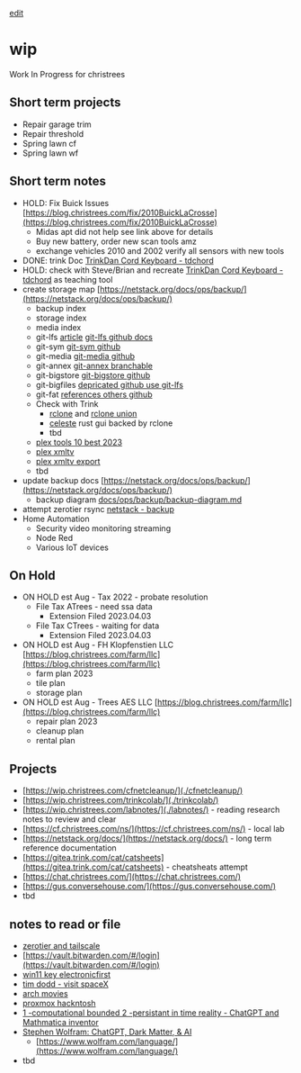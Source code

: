 [edit](https://github.com/christrees/wip/edit/main/README.md)
# wip
Work In Progress for christrees

## Short term projects
- Repair garage trim
- Repair threshold
- Spring lawn cf
- Spring lawn wf

## Short term notes
- HOLD: Fix Buick Issues [https://blog.christrees.com/fix/2010BuickLaCrosse](https://blog.christrees.com/fix/2010BuickLaCrosse)
  - Midas apt did not help see link above for details
  - Buy new battery, order new scan tools amz
  - exchange vehicles 2010 and 2002 verify all sensors with new tools
- DONE: trink Doc [TrinkDan Cord Keyboard - tdchord](./tdchord/)
- HOLD: check with Steve/Brian and recreate [TrinkDan Cord Keyboard - tdchord](./tdchord/) as teaching tool
- create storage map [https://netstack.org/docs/ops/backup/](https://netstack.org/docs/ops/backup/)
  - backup index
  - storage index
  - media index
  - git-lfs [article](https://www.perforce.com/blog/vcs/how-git-lfs-works) [git-lfs github docs](https://docs.github.com/en/repositories/working-with-files/managing-large-files)
  - git-sym [git-sym github](https://github.com/cdunn2001/git-sym)
  - git-media [git-media github](https://github.com/alebedev/git-media)
  - git-annex [git-annex branchable](https://git-annex.branchable.com/)
  - git-bigstore [git-bigstore github](https://github.com/lionheart/git-bigstore)
  - git-bigfiles [depricated github use git-lfs](https://github.com/beenje/git-bigfile)
  - git-fat [references others github](https://github.com/jedbrown/git-fat)
  - Check with Trink
    - [rclone](https://rclone.org/) and [rclone union](https://rclone.org/union/)
    - [celeste](https://github.com/hwittenborn/celeste) rust gui backed by rclone
    - tbd
  - [plex tools 10 best 2023](https://www.purevpn.com/blog/best-plex-plugins/)
  - [plex xmltv](https://support.plex.tv/articles/using-an-xmltv-guide/)
  - [plex xmltv export](https://docs.ibracorp.io/plex-meta-manager-1/tv-configuration)
  - tbd
- update backup docs [https://netstack.org/docs/ops/backup/](https://netstack.org/docs/ops/backup/)
  -  backup diagram [docs/ops/backup/backup-diagram.md](https://github.com/2cld/netstack/blob/master/docs/ops/backup/backup-diagram.md)
- attempt zerotier rsync [netstack - backup](https://netstack.org/docs/ops/backup/)
- Home Automation
  - Security video monitoring streaming
  - Node Red
  - Various IoT devices

## On Hold
- ON HOLD est Aug - Tax 2022 - probate resolution
  - File Tax ATrees - need ssa data 
    - Extension Filed 2023.04.03
  - File Tax CTrees - waiting for data 
    - Extension Filed 2023.04.03
- ON HOLD est Aug - FH Klopfenstien LLC [https://blog.christrees.com/farm/llc](https://blog.christrees.com/farm/llc)
  - farm plan 2023
  - tile plan
  - storage plan
- ON HOLD est Aug - Trees AES LLC [https://blog.christrees.com/farm/llc](https://blog.christrees.com/farm/llc)
  - repair plan 2023
  - cleanup plan
  - rental plan

## Projects
- [https://wip.christrees.com/cfnetcleanup/](./cfnetcleanup/)
- [https://wip.christrees.com/trinkcolab/](./trinkcolab/)
- [https://wip.christrees.com/labnotes/](./labnotes/) - reading research notes to review and clear
- [https://cf.christrees.com/ns/](https://cf.christrees.com/ns/) - local lab
- [https://netstack.org/docs/](https://netstack.org/docs/) - long term reference documentation
- [https://gitea.trink.com/cat/catsheets](https://gitea.trink.com/cat/catsheets) - cheatsheats attempt
- [https://chat.christrees.com/](https://chat.christrees.com/)
- [https://gus.conversehouse.com/](https://gus.conversehouse.com/)
- tbd

## notes to read or file
- [zerotier and tailscale](https://news.ycombinator.com/item?id=27491133)
- [https://vault.bitwarden.com/#/login](https://vault.bitwarden.com/#/login)
- [win11 key electronicfirst](https://www.electronicfirst.com/ef-weekly-sale)
- [tim dodd - visit spaceX](https://www.youtube.com/watch?v=aWvHrih-Juk)
- [arch movies](https://www.youtube.com/watch?v=9zVifsmLMz8)
- [proxmox hackntosh](https://www.youtube.com/watch?v=Dr5fTJPrHvA)
- [1 -computational bounded 2 -persistant in time reality - ChatGPT and Mathmatica inventor](https://youtu.be/z5WZhCBRDpU?t=1402)
- [Stephen Wolfram: ChatGPT, Dark Matter, & AI](https://www.youtube.com/watch?v=xHPQ_oSsJgg)
  - [https://www.wolfram.com/language/](https://www.wolfram.com/language/)
- tbd

